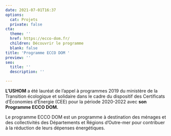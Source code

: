 ```yaml
---
date: 2021-07-01T16:37
options:
  cat: Projets
  private: false
cta:
  theme: ''
  href: https://ecco-dom.fr/
  children: Découvrir le programme
  blank: false
title: 'Programme ECCO DOM '
preview: ''
seo:
  title: ''
  description: ''

---
```

**L’USHOM** a été lauréat de l’appel à programmes 2019 du ministère de la Transition écologique et solidaire dans le cadre du dispositif des Certificats d’Économies d’Énergie (CEE) pour la période 2020-2022 avec **son Programme ECCO DOM.**

Le programme ECCO DOM est un programme à destination des ménages et des collectivités des Départements et Régions d’Outre-mer pour contribuer à la réduction de leurs dépenses énergétiques.